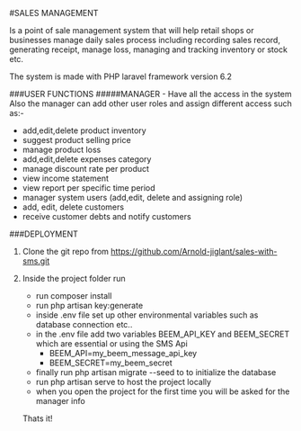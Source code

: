 #SALES MANAGEMENT

Is a point of sale management system that will help retail shops or businesses manage daily
sales process including recording sales record, generating receipt, manage loss, managing and 
tracking inventory or stock etc.

The system is made with PHP laravel framework version 6.2



###USER FUNCTIONS
#####MANAGER - Have all the access in the system
Also the manager can add other user roles and assign different access such as:-
- add,edit,delete product inventory
- suggest product selling price
- manage product loss
- add,edit,delete expenses category
- manage discount rate per product
- view income statement
- view report per specific time period
- manager system users (add,edit, delete and assigning role)
- add, edit, delete customers
- receive customer debts and notify customers

###DEPLOYMENT
1. Clone the git repo from https://github.com/Arnold-jiglant/sales-with-sms.git
2. Inside the project folder run
    - run composer install
    - run php artisan key:generate
    - inside .env file set up other environmental variables such as database connection etc..
    - in the .env file add two variables BEEM_API_KEY and BEEM_SECRET which are essential or using the SMS Api
        - BEEM_API=my_beem_message_api_key
        - BEEM_SECRET=my_beem_secret
    - finally run php artisan migrate --seed to to initialize the database
    - run php artisan serve to host the project locally
    - when you open the project for the first time you will be asked for the manager info
    
    Thats it!


            


